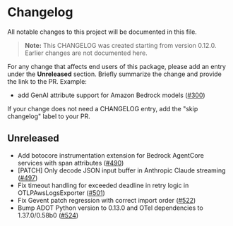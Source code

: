 # Changelog

All notable changes to this project will be documented in this file.

> **Note:** This CHANGELOG was created starting from version 0.12.0. Earlier changes are not documented here.

For any change that affects end users of this package, please add an entry under the **Unreleased** section. Briefly summarize the change and provide the link to the PR. Example:
- add GenAI attribute support for Amazon Bedrock models
  ([#300](https://github.com/aws-observability/aws-otel-python-instrumentation/pull/300))

If your change does not need a CHANGELOG entry, add the "skip changelog" label to your PR.

## Unreleased
- Add botocore instrumentation extension for Bedrock AgentCore services with span attributes
  ([#490](https://github.com/aws-observability/aws-otel-python-instrumentation/pull/490))
- [PATCH] Only decode JSON input buffer in Anthropic Claude streaming
    ([#497](https://github.com/aws-observability/aws-otel-python-instrumentation/pull/497))
- Fix timeout handling for exceeded deadline in retry logic in OTLPAwsLogsExporter
  ([#501](https://github.com/aws-observability/aws-otel-python-instrumentation/pull/501))
- Fix Gevent patch regression with correct import order
  ([#522](https://github.com/aws-observability/aws-otel-python-instrumentation/pull/522))
- Bump ADOT Python version to 0.13.0 and OTel dependencies to 1.37.0/0.58b0
  ([#524](https://github.com/aws-observability/aws-otel-python-instrumentation/pull/524))
